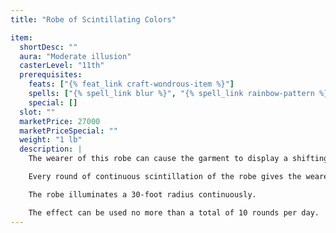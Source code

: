 ```yaml
---
title: "Robe of Scintillating Colors"

item:
  shortDesc: ""
  aura: "Moderate illusion"
  casterLevel: "11th"
  prerequisites:
    feats: ["{% feat_link craft-wondrous-item %}"]
    spells: ["{% spell_link blur %}", "{% spell_link rainbow-pattern %}"]
    special: []
  slot: ""
  marketPrice: 27000
  marketPriceSpecial: ""
  weight: "1 lb"
  description: |
    The wearer of this robe can cause the garment to display a shifting pattern of incredible hues, color after color cascading from the upper part of the robe to the hem in sparkling rainbows of dazzling light. The colors daze those near the wearer, conceal the wearer, and illuminate the surroundings. It takes 1 full round after the wearer speaks the command word for the colors to start flowing on the robe. The colors create the equivalent of a gaze attack with a 30-foot range. Those who look at the wearer are dazed for 1d4+1 rounds (Will DC 16 negates). This is a mind-affecting pattern effect.

    Every round of continuous scintillation of the robe gives the wearer better concealment. The miss chance on attacks against the wearer starts at 10% and increases by 10% each round until it reaches 50% (total concealment).

    The robe illuminates a 30-foot radius continuously.

    The effect can be used no more than a total of 10 rounds per day.
---
```

